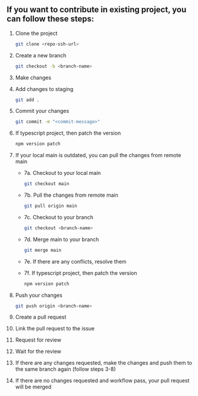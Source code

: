 ## If you want to contribute in existing project, you can follow these steps:

1. Clone the project
    ```bash
    git clone <repo-ssh-url>
    ```

2. Create a new branch
    ```bash
    git checkout -b <branch-name>
    ```

3. Make changes

4. Add changes to staging
    ```bash
    git add .
    ```

5. Commit your changes
    ```bash
    git commit -m "<commit-message>"
    ```

6. If typescript project, then patch the version
    ```bash
    npm version patch
    ```

7. If your local main is outdated, you can pull the changes from remote main

    * 7a. Checkout to your local main
        ```bash
        git checkout main
        ```
        
    * 7b. Pull the changes from remote main
        ```bash
        git pull origin main
        ```
    * 7c. Checkout to your branch
        ```bash
        git checkout <branch-name>
        ```
    * 7d. Merge main to your branch
        ```bash
        git merge main
        ```

    * 7e. If there are any conflicts, resolve them

    * 7f. If typescript project, then patch the version
        ```bash
        npm version patch
        ```


8. Push your changes
    ```bash
    git push origin <branch-name>
    ```

9. Create a pull request

10. Link the pull request to the issue

11. Request for review

12. Wait for the review

13. If there are any changes requested, make the changes and push them to the same branch again (follow steps 3-8)

14. If there are no changes requested and workflow pass, your pull request will be merged
